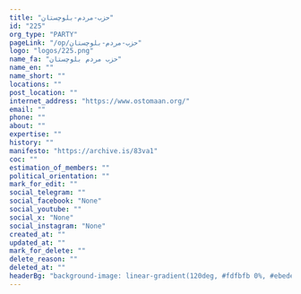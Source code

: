 ```yaml
---
title: "حزب-مردم-بلوچستان"
id: "225"
org_type: "PARTY"
pageLink: "/op/حزب-مردم-بلوچستان"
logo: "logos/225.png"
name_fa: "حزب مردم بلوچستان"
name_en: ""
name_short: ""
locations: ""
post_location: ""
internet_address: "https://www.ostomaan.org/"
email: ""
phone: ""
about: ""
expertise: ""
history: ""
manifesto: "https://archive.is/83va1"
coc: ""
estimation_of_members: ""
political_orientation: ""
mark_for_edit: ""
social_telegram: ""
social_facebook: "None"
social_youtube: ""
social_x: "None"
social_instagram: "None"
created_at: ""
updated_at: ""
mark_for_delete: ""
delete_reason: ""
deleted_at: ""
headerBg: "background-image: linear-gradient(120deg, #fdfbfb 0%, #ebedee 100%);"
---
```

